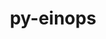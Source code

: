 ---
title: "py-einops"
layout: cache
categories: [package, develop]
meta: {"compilers": ["apple-clang@=16.0.0", "gcc@=13.2.0"], "num_specs": 42, "num_specs_by_stack": {"ml-darwin-aarch64-mps": 14, "ml-linux-aarch64-cpu": 12, "ml-linux-aarch64-cuda": 14, "ml-linux-x86_64-cpu": 13, "ml-linux-x86_64-cuda": 14, "root": 42}, "oss": ["sequoia", "ubuntu24.04"], "platforms": ["darwin", "linux"], "stacks": ["ml-darwin-aarch64-mps", "ml-linux-aarch64-cpu", "ml-linux-aarch64-cuda", "ml-linux-x86_64-cpu", "ml-linux-x86_64-cuda", "root"], "targets": ["aarch64", "x86_64_v3"], "versions": ["0.8.1"]}
spec_details: [{"compiler": "apple-clang@=16.0.0", "hash": "2roe52ylq7akuo6hopjz5pizmzm2y4ad", "os": "sequoia", "platform": "darwin", "size": "-", "stacks": ["ml-darwin-aarch64-mps", "root"], "target": "aarch64", "variants": ["build_system=python_pip"], "versions": ["0.8.1"]}, {"compiler": "apple-clang@=16.0.0", "hash": "344arvzy3to6lxdkkr4tnafp4sgyuxtu", "os": "sequoia", "platform": "darwin", "size": "-", "stacks": ["ml-darwin-aarch64-mps", "root"], "target": "aarch64", "variants": ["build_system=python_pip"], "versions": ["0.8.1"]}, {"compiler": "gcc@=13.2.0", "hash": "3jyscwij62zieurdnhngkb6mqujp6smo", "os": "ubuntu24.04", "platform": "linux", "size": "-", "stacks": ["ml-linux-aarch64-cpu", "ml-linux-aarch64-cuda", "root"], "target": "aarch64", "variants": ["build_system=python_pip"], "versions": ["0.8.1"]}, {"compiler": "gcc@=13.2.0", "hash": "3ww5tcj353zmgdszw2wowsaiwexfaf2y", "os": "ubuntu24.04", "platform": "linux", "size": "-", "stacks": ["ml-linux-aarch64-cpu", "ml-linux-aarch64-cuda", "root"], "target": "aarch64", "variants": ["build_system=python_pip"], "versions": ["0.8.1"]}, {"compiler": "gcc@=13.2.0", "hash": "4cw3b5c2on4ovauiafeairndgtrrrrho", "os": "ubuntu24.04", "platform": "linux", "size": "-", "stacks": ["ml-linux-x86_64-cpu", "ml-linux-x86_64-cuda", "root"], "target": "x86_64_v3", "variants": ["build_system=python_pip"], "versions": ["0.8.1"]}, {"compiler": "gcc@=13.2.0", "hash": "4egjvzx27s56knq3657hqrs2oaxkyohp", "os": "ubuntu24.04", "platform": "linux", "size": "-", "stacks": ["ml-linux-x86_64-cpu", "ml-linux-x86_64-cuda", "root"], "target": "x86_64_v3", "variants": ["build_system=python_pip"], "versions": ["0.8.1"]}, {"compiler": "apple-clang@=16.0.0", "hash": "4iofksf4max2vgmu3jjmpwtppj3nsv7w", "os": "sequoia", "platform": "darwin", "size": "-", "stacks": ["ml-darwin-aarch64-mps", "root"], "target": "aarch64", "variants": ["build_system=python_pip"], "versions": ["0.8.1"]}, {"compiler": "gcc@=13.2.0", "hash": "5aardavkwx3byl7uyc3lgesndqc7sl3y", "os": "ubuntu24.04", "platform": "linux", "size": "-", "stacks": ["ml-linux-aarch64-cuda", "root"], "target": "aarch64", "variants": ["build_system=python_pip"], "versions": ["0.8.1"]}, {"compiler": "gcc@=13.2.0", "hash": "5yfoqvls4hcylgwjn5fapjuzbq5jmbgq", "os": "ubuntu24.04", "platform": "linux", "size": "-", "stacks": ["ml-linux-aarch64-cpu", "ml-linux-aarch64-cuda", "root"], "target": "aarch64", "variants": ["build_system=python_pip"], "versions": ["0.8.1"]}, {"compiler": "gcc@=13.2.0", "hash": "6rbw7cz3l72hiyajspev3gaktgp3fntq", "os": "ubuntu24.04", "platform": "linux", "size": "-", "stacks": ["ml-linux-x86_64-cpu", "ml-linux-x86_64-cuda", "root"], "target": "x86_64_v3", "variants": ["build_system=python_pip"], "versions": ["0.8.1"]}, {"compiler": "gcc@=13.2.0", "hash": "6u65ppuaoxk6z5mu3rik4wdin2q2juf6", "os": "ubuntu24.04", "platform": "linux", "size": "-", "stacks": ["ml-linux-aarch64-cpu", "ml-linux-aarch64-cuda", "root"], "target": "aarch64", "variants": ["build_system=python_pip"], "versions": ["0.8.1"]}, {"compiler": "gcc@=13.2.0", "hash": "coh3eaxlwjbjfrsdciefp3dzjjhexe53", "os": "ubuntu24.04", "platform": "linux", "size": "-", "stacks": ["ml-linux-aarch64-cpu", "ml-linux-aarch64-cuda", "root"], "target": "aarch64", "variants": ["build_system=python_pip"], "versions": ["0.8.1"]}, {"compiler": "gcc@=13.2.0", "hash": "dwypd2axo3vjwb2kz3ilj7lfq23nzevj", "os": "ubuntu24.04", "platform": "linux", "size": "-", "stacks": ["ml-linux-x86_64-cpu", "ml-linux-x86_64-cuda", "root"], "target": "x86_64_v3", "variants": ["build_system=python_pip"], "versions": ["0.8.1"]}, {"compiler": "gcc@=13.2.0", "hash": "fxcmccbxteciv3cy7wxqllsa2k2sjz4x", "os": "ubuntu24.04", "platform": "linux", "size": "-", "stacks": ["ml-linux-x86_64-cpu", "ml-linux-x86_64-cuda", "root"], "target": "x86_64_v3", "variants": ["build_system=python_pip"], "versions": ["0.8.1"]}, {"compiler": "apple-clang@=16.0.0", "hash": "gq5tnr4hke6toloeyrzjylsxpovimxlt", "os": "sequoia", "platform": "darwin", "size": "-", "stacks": ["ml-darwin-aarch64-mps", "root"], "target": "aarch64", "variants": ["build_system=python_pip"], "versions": ["0.8.1"]}, {"compiler": "gcc@=13.2.0", "hash": "h4szg7xndzlb47uboc5qs7bph7qxmwvq", "os": "ubuntu24.04", "platform": "linux", "size": "-", "stacks": ["ml-linux-aarch64-cpu", "ml-linux-aarch64-cuda", "root"], "target": "aarch64", "variants": ["build_system=python_pip"], "versions": ["0.8.1"]}, {"compiler": "apple-clang@=16.0.0", "hash": "hvwfcvewzzwydqb2tpbx5pvqvmky74zd", "os": "sequoia", "platform": "darwin", "size": "-", "stacks": ["ml-darwin-aarch64-mps", "root"], "target": "aarch64", "variants": ["build_system=python_pip"], "versions": ["0.8.1"]}, {"compiler": "apple-clang@=16.0.0", "hash": "hwx7mrfetbxl67tu3shs5xdps5i4mzoz", "os": "sequoia", "platform": "darwin", "size": "-", "stacks": ["ml-darwin-aarch64-mps", "root"], "target": "aarch64", "variants": ["build_system=python_pip"], "versions": ["0.8.1"]}, {"compiler": "gcc@=13.2.0", "hash": "jbhcsymg247sdgo46iim2q2qhnyszwqh", "os": "ubuntu24.04", "platform": "linux", "size": "-", "stacks": ["ml-linux-x86_64-cpu", "ml-linux-x86_64-cuda", "root"], "target": "x86_64_v3", "variants": ["build_system=python_pip"], "versions": ["0.8.1"]}, {"compiler": "gcc@=13.2.0", "hash": "jerxwqwbuncu4uyawc5ykm3ahnfgu6on", "os": "ubuntu24.04", "platform": "linux", "size": "-", "stacks": ["ml-linux-aarch64-cpu", "ml-linux-aarch64-cuda", "root"], "target": "aarch64", "variants": ["build_system=python_pip"], "versions": ["0.8.1"]}, {"compiler": "apple-clang@=16.0.0", "hash": "jq72xolwr6tgpeqogsh6wad2bgpyh4mu", "os": "sequoia", "platform": "darwin", "size": "-", "stacks": ["ml-darwin-aarch64-mps", "root"], "target": "aarch64", "variants": ["build_system=python_pip"], "versions": ["0.8.1"]}, {"compiler": "gcc@=13.2.0", "hash": "kimusbuxpwgcjepe4oralzqbmmekdyj5", "os": "ubuntu24.04", "platform": "linux", "size": "-", "stacks": ["ml-linux-x86_64-cpu", "ml-linux-x86_64-cuda", "root"], "target": "x86_64_v3", "variants": ["build_system=python_pip"], "versions": ["0.8.1"]}, {"compiler": "gcc@=13.2.0", "hash": "lyfa366v43nlfc6oda6f2wq3dbjeazt6", "os": "ubuntu24.04", "platform": "linux", "size": "-", "stacks": ["ml-linux-x86_64-cpu", "ml-linux-x86_64-cuda", "root"], "target": "x86_64_v3", "variants": ["build_system=python_pip"], "versions": ["0.8.1"]}, {"compiler": "gcc@=13.2.0", "hash": "lzjgxsufndax7tpn6y6l6lnludazjhnt", "os": "ubuntu24.04", "platform": "linux", "size": "-", "stacks": ["ml-linux-aarch64-cpu", "ml-linux-aarch64-cuda", "root"], "target": "aarch64", "variants": ["build_system=python_pip"], "versions": ["0.8.1"]}, {"compiler": "apple-clang@=16.0.0", "hash": "mn55yk5upzy6sxy6kp7zo4cuz7venbar", "os": "sequoia", "platform": "darwin", "size": "-", "stacks": ["ml-darwin-aarch64-mps", "root"], "target": "aarch64", "variants": ["build_system=python_pip"], "versions": ["0.8.1"]}, {"compiler": "gcc@=13.2.0", "hash": "mubjf2uh3n2mk2ko7rexcrovvilg72xv", "os": "ubuntu24.04", "platform": "linux", "size": "-", "stacks": ["ml-linux-x86_64-cpu", "ml-linux-x86_64-cuda", "root"], "target": "x86_64_v3", "variants": ["build_system=python_pip"], "versions": ["0.8.1"]}, {"compiler": "apple-clang@=16.0.0", "hash": "n7e272v7yirwunbjzzt7omnobn3fyqqx", "os": "sequoia", "platform": "darwin", "size": "-", "stacks": ["ml-darwin-aarch64-mps", "root"], "target": "aarch64", "variants": ["build_system=python_pip"], "versions": ["0.8.1"]}, {"compiler": "gcc@=13.2.0", "hash": "nrzproaawrtdsdsprzb7rdqxwcwvq7zy", "os": "ubuntu24.04", "platform": "linux", "size": "-", "stacks": ["ml-linux-aarch64-cpu", "ml-linux-aarch64-cuda", "root"], "target": "aarch64", "variants": ["build_system=python_pip"], "versions": ["0.8.1"]}, {"compiler": "gcc@=13.2.0", "hash": "opf3ssqye4rrfmryenuueixinmti35qu", "os": "ubuntu24.04", "platform": "linux", "size": "-", "stacks": ["ml-linux-aarch64-cpu", "ml-linux-aarch64-cuda", "root"], "target": "aarch64", "variants": ["build_system=python_pip"], "versions": ["0.8.1"]}, {"compiler": "apple-clang@=16.0.0", "hash": "pggfjrqfaec4tnvhkkit5krmpdd7y3pa", "os": "sequoia", "platform": "darwin", "size": "-", "stacks": ["ml-darwin-aarch64-mps", "root"], "target": "aarch64", "variants": ["build_system=python_pip"], "versions": ["0.8.1"]}, {"compiler": "apple-clang@=16.0.0", "hash": "pwuk32eij45rwtaz5bsmgtmgemg4sw5v", "os": "sequoia", "platform": "darwin", "size": "-", "stacks": ["ml-darwin-aarch64-mps", "root"], "target": "aarch64", "variants": ["build_system=python_pip"], "versions": ["0.8.1"]}, {"compiler": "gcc@=13.2.0", "hash": "q44cs5zmjorwx2uc6sgaxqulrpefiagx", "os": "ubuntu24.04", "platform": "linux", "size": "-", "stacks": ["ml-linux-x86_64-cpu", "ml-linux-x86_64-cuda", "root"], "target": "x86_64_v3", "variants": ["build_system=python_pip"], "versions": ["0.8.1"]}, {"compiler": "gcc@=13.2.0", "hash": "q5nujheoldvagu6f5aw5pguqd2xtm352", "os": "ubuntu24.04", "platform": "linux", "size": "-", "stacks": ["ml-linux-x86_64-cpu", "ml-linux-x86_64-cuda", "root"], "target": "x86_64_v3", "variants": ["build_system=python_pip"], "versions": ["0.8.1"]}, {"compiler": "gcc@=13.2.0", "hash": "ru5ewhgr7rwzysltfpx6sfvfqwynle3v", "os": "ubuntu24.04", "platform": "linux", "size": "-", "stacks": ["ml-linux-x86_64-cpu", "ml-linux-x86_64-cuda", "root"], "target": "x86_64_v3", "variants": ["build_system=python_pip"], "versions": ["0.8.1"]}, {"compiler": "apple-clang@=16.0.0", "hash": "sa5k4sauretuxgkqdsllnpqnp44dc3l4", "os": "sequoia", "platform": "darwin", "size": "-", "stacks": ["ml-darwin-aarch64-mps", "root"], "target": "aarch64", "variants": ["build_system=python_pip"], "versions": ["0.8.1"]}, {"compiler": "apple-clang@=16.0.0", "hash": "t7jyrmsqtgo7kernxj3fe4mjgd3tjdfl", "os": "sequoia", "platform": "darwin", "size": "-", "stacks": ["ml-darwin-aarch64-mps", "root"], "target": "aarch64", "variants": ["build_system=python_pip"], "versions": ["0.8.1"]}, {"compiler": "gcc@=13.2.0", "hash": "usxacgi3ixuf3t26lbmufe6zvbbctxkc", "os": "ubuntu24.04", "platform": "linux", "size": "-", "stacks": ["ml-linux-aarch64-cuda", "root"], "target": "aarch64", "variants": ["build_system=python_pip"], "versions": ["0.8.1"]}, {"compiler": "gcc@=13.2.0", "hash": "vrchvdiezshedy2kxxb7lp6ks45vfddj", "os": "ubuntu24.04", "platform": "linux", "size": "-", "stacks": ["ml-linux-aarch64-cpu", "ml-linux-aarch64-cuda", "root"], "target": "aarch64", "variants": ["build_system=python_pip"], "versions": ["0.8.1"]}, {"compiler": "gcc@=13.2.0", "hash": "wubvlqqwikavwnsgy42p7m2ciemybmd3", "os": "ubuntu24.04", "platform": "linux", "size": "-", "stacks": ["ml-linux-aarch64-cpu", "ml-linux-aarch64-cuda", "root"], "target": "aarch64", "variants": ["build_system=python_pip"], "versions": ["0.8.1"]}, {"compiler": "gcc@=13.2.0", "hash": "wwwwrotfiongvrmftcvpe6j5wwkvfjwq", "os": "ubuntu24.04", "platform": "linux", "size": "-", "stacks": ["ml-linux-x86_64-cpu", "ml-linux-x86_64-cuda", "root"], "target": "x86_64_v3", "variants": ["build_system=python_pip"], "versions": ["0.8.1"]}, {"compiler": "apple-clang@=16.0.0", "hash": "xa5bmbwdi3cbvwrkgigf7d7ipct6uljo", "os": "sequoia", "platform": "darwin", "size": "-", "stacks": ["ml-darwin-aarch64-mps", "root"], "target": "aarch64", "variants": ["build_system=python_pip"], "versions": ["0.8.1"]}, {"compiler": "gcc@=13.2.0", "hash": "zp2iwo74pcxzskh3qm4uzdemfbee3qmk", "os": "ubuntu24.04", "platform": "linux", "size": "-", "stacks": ["ml-linux-x86_64-cuda", "root"], "target": "x86_64_v3", "variants": ["build_system=python_pip"], "versions": ["0.8.1"]}]
---